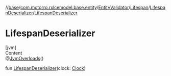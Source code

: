 //[base](../../../../index.md)/[com.motorro.rxlcemodel.base.entity](../../../index.md)/[EntityValidator](../../index.md)/[Lifespan](../index.md)/[LifespanDeserializer](index.md)/[LifespanDeserializer](-lifespan-deserializer.md)



# LifespanDeserializer  
[jvm]  
Content  
@[JvmOverloads](https://kotlinlang.org/api/latest/jvm/stdlib/kotlin.jvm/-jvm-overloads/index.html)()  
  
fun [LifespanDeserializer](-lifespan-deserializer.md)(clock: [Clock](../../../-clock/index.md))  



